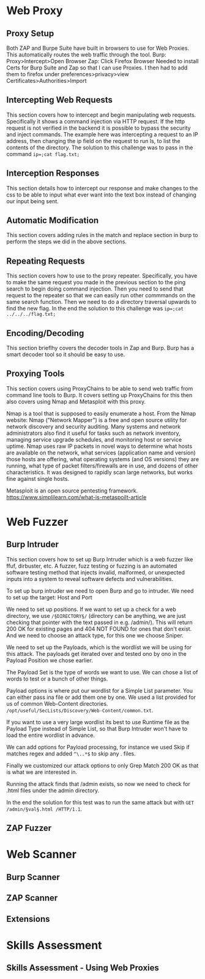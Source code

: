 # Web Proxy

## Proxy Setup

Both ZAP and Burpe Suite have built in browsers to use for Web Proxies. This automatically routes the web traffic through the tool. Burp: Proxy>Intercept>Open Browser Zap: Click Firefox Browser
Needed to install Certs for Burp Suite and Zap so that I can use Proxies. I then had to add them to firefox under preferences>privacy>view Certificates>Authorities>Import

## Intercepting Web Requests

This section covers how to intercept and begin manipulating web requests. Specifically it shows a command injection via HTTP request. If the http request is not verified in the backend it is possible to bypass the security and inject commands. The example here was intercepting a request to an IP address, then changing the ip field on the request to run ls, to list the contents of the directory. The solution to this challenge was to pass in the command `ip=;cat flag.txt;`

## Interception Responses

This section details how to intercept our response and make changes to the css to be able to input what ever want into the text box instead of changing our input being sent.

## Automatic Modification

This section covers adding rules in the match and replace section in burp to perform the steps we did in the above sections.

## Repeating Requests

This section covers how to use to the proxy repeater. Specifically, you have to make the same request you made in the previous section to the ping search to begin doing command injection. Then you need to send that request to the repeater so that we can easily run other commmands on the same search function. Then we need to do a directory traversal upwards to find the new flag. In the end the solution to this challenge was `ip=;cat ../../../flag.txt;`

## Encoding/Decoding

This section brieflhy covers the decoder tools in Zap and Burp. Burp has a smart decoder tool so it should be easy to use.

## Proxying Tools

This section covers using ProxyChains to be able to send web traffic from command line tools to Burp. It covers setting up ProxyChains for this then also covers using Nmap and Metasploit with this proxy.

Nmap is a tool that is supposed to easily enumerate a host. From the Nmap website:
Nmap ("Network Mapper") is a free and open source utility for network discovery and security auditing. Many systems and network administrators also find it useful for tasks such as network inventory, managing service upgrade schedules, and monitoring host or service uptime. Nmap uses raw IP packets in novel ways to determine what hosts are available on the network, what services (application name and version) those hosts are offering, what operating systems (and OS versions) they are running, what type of packet filters/firewalls are in use, and dozens of other characteristics. It was designed to rapidly scan large networks, but works fine against single hosts.

Metasploit is an open source pentesting framework. https://www.simplilearn.com/what-is-metaspoilt-article

# Web Fuzzer

## Burp Intruder

This section covers how to set up Burp Intruder which is a web fuzzer like ffuf, dirbuster, etc. A fuzzer, fuzz testing or fuzzing is an automated software testing method that injects invalid, malformed, or unexpected inputs into a system to reveal software defects and vulnerabilities.

To set up burp intruder we need to open Burp and go to intruder. We need to set up the target:
Host and Port

We need to set up positions. If we want to set up a check for a web directory, we use `/§DIRECTORY§/` (directory can be anything, we are just checking that pointer with the text passed in e.g. /admin/). This will return 200 OK for existing pages and 404 NOT FOUND for ones that don't exist. And we need to choose an attack type, for this one we choose Sniper.

We need to set up the Payloads, which is the wordlist we will be using for this attack. The payloads get iterated over and tested ono by ono in the Payload Position we chose earlier. 

The Payload Set is the type of words we want to use. We can chose a list of words to test or a bunch of other things.

Payload options is where put our wordlist for a Simple List parameter. You can either pass ina file or add them one by one. We used a list provided for us of common Web-Content directories. `/opt/useful/SecLists/Discovery/Web-Content/common.txt`.

If you want to use a very large wordlist its best to use Runtime file as the Payload Type instead of Simple List, so that Burp Intruder won't have to load the entire wordlist in advance.

We can add options for Payload processing, for instance we used Skip if matches regex and added `^\..*$` to skip any . files.

Finally we customized our attack options to only Grep Match 200 OK as that is what we are interested in.

Running the attack finds that /admin exists, so now we need to check for .html files under the admin directory.

In the end the solution for this test was to run the same attack but with `GET /admin/§val§.html /HTTP/1.1`.

## ZAP Fuzzer

# Web Scanner

## Burp Scanner

## ZAP Scanner

## Extensions

# Skills Assessment

## Skills Assessment - Using Web Proxies
